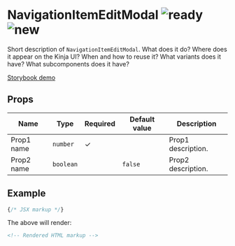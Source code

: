 # NavigationItemEditModal ![ready](status-images/ready.svg) ![new](status-images/new.svg)

Short description of `NavigationItemEditModal`.
What does it do?
Where does it appear on the Kinja UI?
When and how to reuse it?
What variants does it have?
What subcomponents does it have?

[Storybook demo](http://localhost:8001/?selectedKind=4.%20Components%7CNavigationItemEditModal)

<!-- STORY -->

## Props

| Name | Type | Required | Default value | Description
|------|------|----------|---------------|------------
| Prop1 name | `number` | ✓ | | Prop1 description.
| Prop2 name | `boolean` |  | `false` | Prop2 description.

## Example

```jsx
{/* JSX markup */}
```

The above will render:

```html
<!-- Rendered HTML markup -->
```
